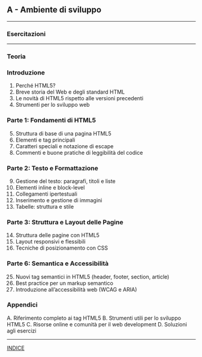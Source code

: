 ## A - Ambiente di sviluppo

---
### Esercitazioni

---
### Teoria
### Introduzione
1. Perché HTML5?
2. Breve storia del Web e degli standard HTML
3. Le novità di HTML5 rispetto alle versioni precedenti
4. Strumenti per lo sviluppo web

### Parte 1: Fondamenti di HTML5
5. Struttura di base di una pagina HTML5
6. Elementi e tag principali
7. Caratteri speciali e notazione di escape
8. Commenti e buone pratiche di leggibilità del codice

### Parte 2: Testo e Formattazione
9. Gestione del testo: paragrafi, titoli e liste
10. Elementi inline e block-level
11. Collegamenti ipertestuali
12. Inserimento e gestione di immagini
13. Tabelle: struttura e stile

### Parte 3: Struttura e Layout delle Pagine
14. Struttura delle pagine con HTML5
15. Layout responsivi e flessibili
16. Tecniche di posizionamento con CSS

### Parte 6: Semantica e Accessibilità
25. Nuovi tag semantici in HTML5 (header, footer, section, article)
26. Best practice per un markup semantico
27. Introduzione all’accessibilità web (WCAG e ARIA)

### Appendici
A. Riferimento completo ai tag HTML5
B. Strumenti utili per lo sviluppo HTML5
C. Risorse online e comunità per il web development
D. Soluzioni agli esercizi

---
[INDICE](../README.md)
